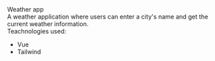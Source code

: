 <div>Weather app</div>
<div>A weather application where users can enter a city's name and get the current weather information.</div>
<div>Teachnologies used:</div>
<ul>
    <li>Vue</li>
    <li>Tailwind</li>
</ul>